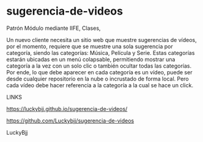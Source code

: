 # sugerencia-de-videos
Patrón Módulo mediante IIFE,  Clases, 

Un nuevo cliente necesita un sitio web que muestre sugerencias de vídeos, por el momento, requiere que se muestre una sola sugerencia por categoría, siendo las categorías: Música, Película y Serie.
Estas categorías estarán ubicadas en un menú colapsable, permitiendo mostrar una categoría a la vez con un solo clic o también ocultar todas las categorías. Por ende, lo que debe aparecer en cada categoría es un vídeo, puede ser desde cualquier repositorio en la nube o incrustado de forma local. Pero cada vídeo debe hacer referencia a la categoría a la cual se hace un click.


LINKS

https://luckybjj.github.io/sugerencia-de-videos/

https://github.com/Luckybjj/sugerencia-de-videos


LuckyBjj




